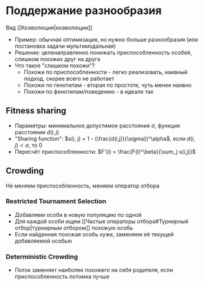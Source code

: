# Поддержание разнообразия

Вид [[Коэволюция|коэволюции]]

* Пример: обычная оптимизация, но нужно больше разнообразия (или постановка задачи мультимодальная)
* Решение: целенаправленно понижать приспособленность особей, слишком похожих друг на друга
* Что такое "слишком похожи"?
	* Похожи по приспособленности - легко реализовать, наивный подход, скорее всего не работает
	* Похожи по генотипам - вторая по простоте, чуть менее наивно
	* Похожи по фенотипам/поведению - в идеале так

## Fitness sharing

* Параметры: минимальное допустимое расстояние $\sigma$, функция расстояния $d(i, j)$
* "Sharing function": $s(i, j) = 1 - (\frac{d(i,j)}{\sigma})^\alpha$, если $d(i,j) < \sigma$, то $0$
* Пересчёт приспособленности: $F'(i) = \frac{F(i)^\beta}{\sum_j s(i,j)}$

## Crowding

Не меняем приспособленность, меняем оператор отбора

### Restricted Tournament Selection
* Добавляем особи в новую популяцию по одной
* Для каждой особи ищем [[Частые операторы отбора#Турнирный отбор|турнирным отбором]] похожую особь
* Если найденная похожая особь хуже, заменяем её текущей добавляемой особью

### Deterministic Crowding
* Поток заменяет наиболее похожего на себя родителя, если приспособленность потомка лучше